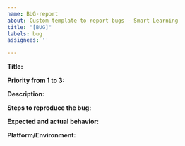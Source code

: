 ```yaml
---
name: BUG-report
about: Custom template to report bugs - Smart Learning
title: "[BUG]"
labels: bug
assignees: ''

---
```


**Title:**

**Priority from 1 to 3:**

**Description:**

**Steps to reproduce the bug:**

**Expected and actual behavior:**

**Platform/Environment:**
